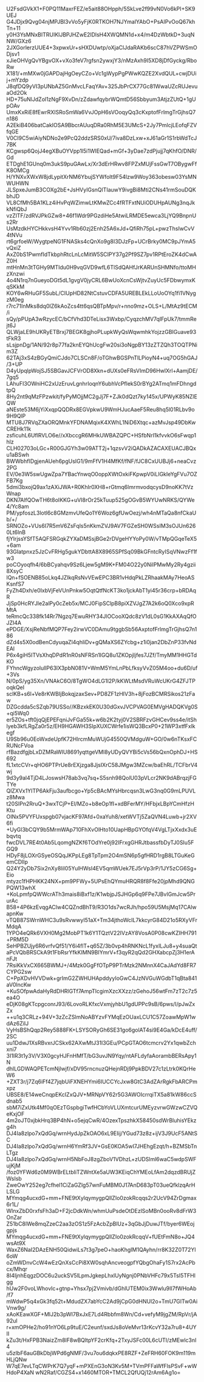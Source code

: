 U2FsdGVkX1+F0PQ11MaxrFEZ/e5ait88OHpph/5SkLve2f99vN0Vo6kPI+SK9UEJ
G4JDjx9Qvg04njMPJBl3vVo5yFjK0RTKOH7NJYmalYAbO+PsAIPvOoQ67khTn+11
y0H3YsMNxBITRUIKlJBPJHZwE2lDlsH4XWQMN1d+x4/m4DzWbtkD+3uqNNW/GXz6
2JXGorlerzUUE4+3xpwxUr+sHXDUwtp/oXjaClJdaRAKb6scC87hVZPWSmODjsv1
xJieOHVgQvYBgvOX+vXo3feV7rgfsn2ywxjY3/nMzAxh9I5XD8jDfGyckg/RboRw
X181/+mMXw0jGAPDajHgOeyCZo+Vc1gWypPgPWwKQZE2XvdQUL+cwjDUij+mYzdp
J8qfDQ9yVI3pUNbAZ5GnMvcLFaqYAv+325JbPrCX77Gc81WwaUZcRUJevuaOd2Ok
HD+75uNlJdZol1zNgF9XvDn/zZdawfqybrWQmtD56Sbbyum3AtjzZUtQ+1gUpOAv
UmxKxRiE8fEwrRXISRoSmWa6VvJOpH6sVOoqyQq3cKxptofFrlmgTrGjhsQ7n186
A2EkiB406batCakIOSA9BbcrAUuqDRa0RhM5E3UMcS+2Jy7PmlcjLEofqFZVfqGE
V0CI9C5wiAiyNDNo2e9PcQ2ddzSRS0xU/7iva8DzLxw+xJ61aGr1S1rbWdTcJ7BK
KCgwsp6QojJ4egXBuOYVpp1l5i1WIEQad+mGf+3yDae7zdPjujj7qKhfO/DNR/Gd
ETDghE1GUnq0m3ukS9puGAwLx/Xr3dErHRwv8FPZxMUjFssGwT7OBygwFfK8OMCg
H/YNXvXWxW8jdLypitXrNM6YbujSYWfolt9F54lzw9Woy363obesw03YsMNWUHWN
JLSpxeJumB3COXg2bE+JsHVyIGsnQlTIauwY9ivgBi8Mti2CNs41rmSouDQKbhJD
VL8CfMh5BA1KLz4iHvPqWZimwLtKMwZCc4fRTFxtNUiODUHpAUNg3nqJkkNfiQbJ
vzZlTF/zdRVJPkGZw8+46f1Wdr9PGzdiHe5AtwiLRMDE5ewca3LjYQ9BnpnUs2Rr
UsMzdkHYCHkkvsH4Yvv1Rb60zj2Enh25A6xJd+QfiRh75pL+pwzThsIwCvV4tNVu
rt6grfoeW/WygtpeNG1FNASks4cQnXo9g8I3DJzFp+UCrBrky0MC9pJYmA5vQxiZ
AxZ0bS1PwmfIdTkbphRtcLnLcMitW5SCIPY37g2Pf9SZ7pv1RPtEroZK4dCwAZ0H
mtHnMn3tTGHy9MTIdu0H9vqGVD9wfL6TlSdQAHfJrKARUnSHMNfo/ttoMHzXnzwi
4o4N1rq7nGueyoDGt5dL1gvgV0jyCRL6BwUoXcnCsWjtvZuyUc5FDbwymxKqSKkM
KOY6wRHuGF5SubL/CIUpHD82NtCstuvCDFA5UREBLEkLLoUoOYq1fi1VNygzM0eg
r7rc71InMks8dq0IZ6kAoZcs4tt6qsQBTpMpv/r+nno9mz+OLS+L/MtAz9tECM/i
sQy/pPUpA3wRzycEC/bCfVhd3DTeLisx3Wxbp/CyqzchMV7qIFpUk7/tmmRejt6J
QLWjaLE9hUKRyETBrxj7BEGK8gjhoPLupkWyQsWqwmhkYojzzGBIGuave93tFkR3
sLsjpnDg/1AN/92r8p77fa2knEYQhUcgFw20si3oNgpBY13zZTZQh3TOQTPNim3Z
62TAj3xS4zBGyQmiCJdo7CLSCn8F/oTGhwBGSPnTlLPioyN4+uq7OG5hGAJ/3+UP
D4yUpqlpWojSJ5SBGavJCFVrOD8Xkn+dUXs0eFRsVImD96HwlXrl+AamjDE/7gq5
LAhuFI3OWniHC2xUzEruvLgnhrIoqnY6ubhVcPflekS0rBYg2ATmq1mFDhngdtpQ
8Hy2nt9qMzFPzwkit/fyPyMOjjMC2gJj7F+ZJk0dQzt7ky145x/UPWyK85NZlEQW
aNEste53M6jYiXxqpQQDRx8EGVpkwU9WmHJucAaeF5Reu8hq5l01RLbv9o9H9QlP
MTU8J7RVqZXaORQMnkYFDNAMqixK4XWhL1NiD6Xtqc+azMvJsp49DbKwCREHk11k
zsficuhL6UflRVLO6e//xXbccgR6MHkUWBAZQPC+HSfbNrl1kfvvkO6sFwqp1hlz
CLH02703oLGc+R00GJGYh3w09ATT2j+1qzsvV2iQADkAZACAXEUACJBQxu1aBSwh
BWWbhfIDgjenAUeh6pgUsIG1/9mFfV1H4MfKf/fNF/fJC8CxUUBJj6+neaCvz2PG
EV/0e3W5swUgwZpa7YBacYnwqO0oppXWtOxkiFKpwpV0iLIGkIeYgFVu7OZFB7Kg
5dmi3bxojQ9ax1zAXiJWA+R0KhIr0XH8+rGtmq6lmrmvodqcysD9noKK7tVzWnap
DKN7AlfQOwTH6t8oIKKG+uVI8rOr25kTuup525gOGvB5WYUwNRKS/QYWe4/Yc8am
PM/ypfoszL3lotl6c8GMzmvUfeQo1Y6Woz6gfUwOezj/wh4nMTaQa8nfCkaUb/+/
SRNOZo+VUs6I7R5mV6ZsFqls5nKkmZVJ9AV7FGZeSH0WSsIM3sOJUn6260Lt6lnB
fjYlrjssYSfT5AQFSRGqkZYXaDMSsjBGe2rDVgeHYYoPy0W/vTMpQGqeTeX5+6am
93GIatpnxz5JzCvFRHg5gukYDbttA8X8965SPfSq09BkGFntcRyISqVNwzFf1fw3
poCOyoqfh4/6bBCyahqv9Sz6Ljew5gM9K+FM04O22y0NilPMwMy2Ry4gzii8XsyC
lQn+fSOENB85oLkq4JZIkqRsNvVEwEPC3BR1vHdqPkLZRhaakMAy7HeoASKsnfS7
FyZh4Dxh/e0IxbVjFeVUnPnkw5OqtQtfNcKT3ko1jckAbT1yi45r36crp+bRDAqR
JjSp0HcRYJIe2alPy0cZeb5x/MCJ0FipSClpB8piXZVJgZ7A2k6oQ0Xco9xpRMtA
teRmcQc338fk14Rr7Ngzq7EwuRHY34JlOCooXQdc8zV1dL0sG1KkAXAqQfOJZI4A
ePDGE/XsjReNbfMQP7Fey2irwVC0DAmu9tggbSb56AxptofFrlmgTrGjhsQ7n186
dZd4s5X0odBenCdyuqaZl4qhliDv+gQMaXS6ZYcbg+z1i0jan2DbZnP33fvNdEAl
P6x4giH5ITVsXhqDPdR1nR0sNFRSn1IGQ8u1ZKOpjIjfes7JZf/TmyMM1HHGTdKO
FYhncWgyzolullP63lX3pbN081V+WmM5YmLnPbLfksyVvZ05M4oo+du6D/uf+3Vs
N/0pS/yg35Xn/VNAkC6O/8TgWO4dLG1I2P/kKWLtMsdVRuWcUKrG4ZFJTPoqkQeI
sclKB+s6l+Ve8rKWBIjBokqjzaxSev+PD8ZF1zHIV3h+8jFozBCMRSikos21zFaw
DZGcdda5cSZqb79USSo//KBzxkEK0U30dGxvJVCPVAG0EMVgHADQKVg0S+qi5Wq0
er5ZOs+tft0jqQjEPEFqniJvFGa55k+w6b2K2tyj0V2SBRFzvGHCev9ss4e/itSh
lyeb3kfLRgZa0r5z/EH9HGAWH3SIpXUXCWrfe1isWQ3BcxP0+21WP3xtfFxlkegf
U9Sb96u0EoWxdeUpfK72HlrcmMuWUjG4550QVMdguW+GO/0w6nTKsxFCRUNcFVoa
rfBazdfgjbLxDZMRaWlU8691yqttgeVMl8yUDyQVYBi5cVs56bQxnOphDJ+HS692
fL1xtcCVr+qHO6PTPrUe8rEXjzga8JjsIXrC58JMgw3MZcw/baEhRL/TCFbrV4wj
9d3y9al4TjD4LJoswsH78ab3vq7sq+S5snh98QolU03pVLcr2NK9dABrqzjFGTYe
QlZXVx1YITP6AkFju3aufbcgo+Yp5cBAcMYsHbrcqsn3LwG3nq0G9mLPUVLz8Mwa
t20SIPn2RruQ+3wxTCjP+El/MZo+b8eOp1fI+xdBFerMY/HFbjxLBpYCmHfzHKtu
OINx5PVYFUxspgb07vjacKF97Afd+0xaYuh8/xetWVTj5ZaQVN4Luwb+jr2XV6fi
+UyGl3bCQY9b5MrmWAp710FhXvOlHto10UapHBpGYOfqV4VgLTjxXxdx3uEbqvtq
fwcDVL7RE4t0Ab5LqomgNZKf6TOdYre0j92IFrxgGHRJtbassfbDyTJ0SIu5FGQ9
HDyF8jLOXrGSyeOSQqJKPpLEg8TpTpm2O4mSN6p5gfHRD1rgB8LTGuKeGemCDlIp
Q24Y2yDb7Six2nXy8liI05YulHWsI4EV5qmWUek7EJ5rVp3rP/1JY5zCG6Sg+Eio
mtyzc1fHPHKK24NX+pm9PFWy+5UPsEhQYmuHRQR8f8Ffe20jpMhd9QNGPQW13whX
+KoLpmfpQWWcrATh3mais8iBxf1z/K1wbjpJSJHGp6q9FPe7JBvIGmJcw5PrurAc
B58+4P6kzEvqgAClw4CQZndBhT9/R3O1ds7wcRJh/hpo59U5MsjMq17CAlwapnKw
vTQB87SWrnWHC3u9sRvwwyI51aX+Tm34jthoWcIL7kkcyrG84D21o5RXyVFrMdqA
1YPO4eQRk6VXH0Mg2MobPT1k6Y1TQztV22IVzAY8VosA0P08cwKZIHH791+PRM5D
SeHPBZUjy6R6vrfvQf51/Y6i4flT+q65Z/3b0vp4hRNKNcL1fyxILJu8+y4suaQt
aPcVQbBRSCkA9t1FbRsrYfkKIMN9BIYmrV+f3qyR2qQd2GHXabcpZj3H1erAnFJt
7RsiKkVxCX665BWMJ+/4Mzk0GgFfOTpP9PTrMzk2NMnnX4CaJAdYd8FR7CYPG2sw
C+PpXDvHVVDwk+grImG2ZWHUHApddyyIoGwC4JzNVGuWGdbT1qBta841aV0lncKw
+KuSOfpwAdaHyRdDHRlGTf7AmpTlcgimXzcXXzz/zGehoJ56wtFm7zT2c7z5ea4O
eDjK08gKTcpgconrJ93/6LovoRLKfxcVxmjyhbU1gdUPPc9sB/6pws/I/pJwZxZx
++u1q3CRLz+94V+3zZcZSlmNoABYzvFYMqEzOUaxLCU1C57ZoawMpW1wdAz6ZiIJ
VyHsBShQqp2Rey5888FK+LSYSORyGh6SE31go6golAT4si9E4Ga/kDcE4uff/2SC
uu1DdwJ1XsRBvxrJCSkx62AXwMtJ31l3GEu/PCpGTAO6tcmcrv2Yx1qwbZchxni7
3I1lR3t1y3V/V3X0gcyHJFnHMfT/bG3uvJN9Yqy/ntAFLdyfaAorambBERsApy1N
dhlLGDWAQPETcmNjlwjf/xDV95rncnuzQHejnRDj9PpkBDV27c1zLtrk0KQrHeW6
+ZXT3r/j7Zq6iFf4Z7jqbUiFXNEHYmi6IUCCYcJxw8GtC3AdZArRgkFbARCPmxpz
UBSE8/E14weCnqpEKcIZxQJV+MRNpVY62r5G3AWOIcrrqiTX5a81kW86ccSdnab5
sbM7iZxUtk4Mf0qOEzTGspbgiTwfHCbYoVLUXmtcurUMEyzvrwGWzwCZVQeKxjOF
4m2oJT0xjbkHrq3BP4hN+o5ejqCwR/4OzexTpszhkX58450sdWrBluhisYEkzg4h
DJ4Ia8zlpo7xQdGq/wrnHydJpZkOAO6xL9EIij/YGud73z8z+ijV3J9UcF5ANtSC
DJ4Ia8zlpo7xQdGq/wrnH6YmRf3JV+GsE0KOA5wI7JHEhgEzqt/h+BZMSbTnLTgz
DJ4Ia8zlpo7xQdGq/wrnH5NbFoJ8zgZboV1VDhzL+zUDSlml6waC5wdpSWFujKjM
/foz0YFWd6z0M9WBrELtbIiTZWntXe5aUW3KEiqChYMEoLfAm2dqzdBRUjZWsIsb
ZweOwY252eg7cfhel1CiZaGZlg57wnFuMBM0J17AnD683pT03ueQfklzqArHLSLG
MYmqg4ucxdG+mm+FNE9tXylqymygpQlIZIo0zokRcqqs2r2UcV94ZrDgmax6r1L/
WlnxZbD0rxfsFh3aD+F2jcDdkWn/whmUuPsdeOtDEzlSoMBn0ooRv8dFrW3OnZar
Z51bC8lWe8mqZzeC2aa3zOS1z5FzAcbZpBlUz+3qGbJjDuwJTf/byer6WEojgpjs
MYmqg4ucxdG+mm+FNE9tXylqymygpQlIZIo0zokRcqqV+fUEtFmN8o+JQ4wsAt9X
WaxZ6NaI2DAzENH50QidwiLs7t3g7peO+haoKhgIM1QAyhn/rr8K32Z0T72Yl6oW
oZmWDnvCcW4wEzQnXsCcPi8XW0sqhAncveogpfYQbgOhaFy1S7rx2AcPbcx/Mhqr
8I4IjnhEqgzDOC6u2uckSV5lLpmJgkepLhxlUyNgnj0PNbVHFc79x5TsI5TFHlgg
hUw2F0voLWhovIc+gtnp+Yhsx7pj2Vmivb/dGhlUTEM0ix3Wwlu9II7fWHoAb/f7
mWdwP5q4xGk3fq52t+MdudZX7abYcC2Ad9jCpG0dHNUl2o+TmU7GITw0AiVnw9g/
xAoKEawXGF+MlJ2b3pWI7BxJxE7Ld4Rbbfm8Wn/Cd+vefyM9jgZM/RpVr/jA92ul
r+xmOPHe2/ho91nYO6Lp9tuE/C2eunf/sxdJs8oVeMvr13rKcvY32a7ru8+4UYII
kZu3t/HxFPB3NaizZm8lF8wBQltpYF2crKfq+2TxyJSFc00L6cUTI/zMEwlc3nI4
u5zIbF6auGBkDbjWPd6gNMF/3vu7ou6dqkxPE8RZF+ZeFRH60FOK9m119mHLjQNw
W7qE7evLTqCWPrK7Q7yqF+mPXEnG3oN3Kv5M+TVmPFFaWfFlsPSvF+wWHdoP4XaN
wN2Raf/CGZS4+x1460MTOR+TMCL2QfUQj12rAm6Ag1o=
